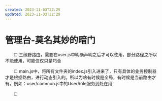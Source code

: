 ```yaml
---
created: 2023-11-03T22:29
updated: 2023-11-03T22:29
---
```

# 管理台-莫名其妙的暗门

　　☐ 三级野路由，需要在user.js中明确声明之后才可以使用，部分路径之所以不能使用，可能仅仅只是巧合

　　☐ main.js中，将所有文件夹的index.js引入进来了，只有具体的业务控制器才是根据路由，进行动态引入的。所以为啥有时候是全局，有时候是当前路由才有。例如：user/common.js中的UserRole服务到处在用

　　☐

　　‍
